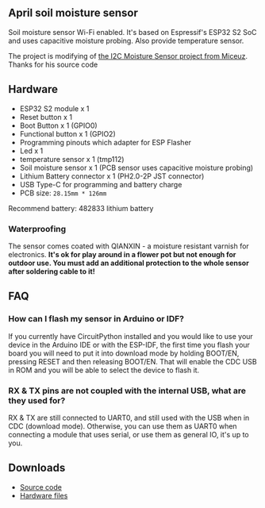 ## April soil moisture sensor

Soil moisture sensor Wi-Fi enabled. It's based on Espressif's ESP32 S2 SoC and uses capacitive moisture probing. Also provide temperature sensor.

The project is modifying of [the I2C Moisture Sensor project from Miceuz](https://github.com/Miceuz/i2c-moisture-sensor). Thanks for his source code

## Hardware ##

* ESP32 S2 module x 1
* Reset button x 1
* Boot Button x 1 (GPIO0)
* Functional button x 1 (GPIO2)
* Programming pinouts which adapter for ESP Flasher
* Led x 1
* temperature sensor x 1 (tmp112)
* Soil moisture sensor x 1 (PCB sensor uses capacitive moisture probing)
* Lithium Battery connector x 1 (PH2.0-2P JST connector)
* USB Type-C for programming and battery charge
* PCB size: `28.15mm * 126mm`

Recommend battery: 482833 lithium battery

### Waterproofing ###

The sensor comes coated with QIANXIN - a moisture resistant varnish for electronics. **It's ok for play around in a flower pot but not enough for outdoor use. You must add an additional protection to the whole sensor after soldering cable to it!**

## FAQ ##

### How can I flash my sensor in Arduino or IDF? ###

If you currently have CircuitPython installed and you would like to use your device in the Arduino IDE or with the ESP-IDF, the first time you flash your board you will need to put it into download mode by holding BOOT/EN, pressing RESET and then releasing BOOT/EN. That will enable the CDC USB in ROM and you will be able to select the device to flash it.

### RX & TX pins are not coupled with the internal USB, what are they used for? ###

RX & TX are still connected to UART0, and still used with the USB when in CDC (download mode). Otherwise, you can use them as UART0 when connecting a module that uses serial, or use them as general IO, it's up to you.

## Downloads ##

* [Source code](https://github.com/volca/esp-soil)
* [Hardware files](https://github.com/AprilBrother/ab-hardware/tree/master/april-soil-moisture-sensor)
